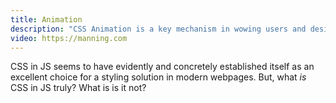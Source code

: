 ```yaml
---
title: Animation
description: "CSS Animation is a key mechanism in wowing users and designing experiences that delight. Let's go through how to implement animation with CSS in JS."
video: https://manning.com
---
```


CSS in JS seems to have evidently and concretely established itself as an excellent choice for a styling solution in modern webpages. But, what _is_ CSS in JS truly? What is is it not?
